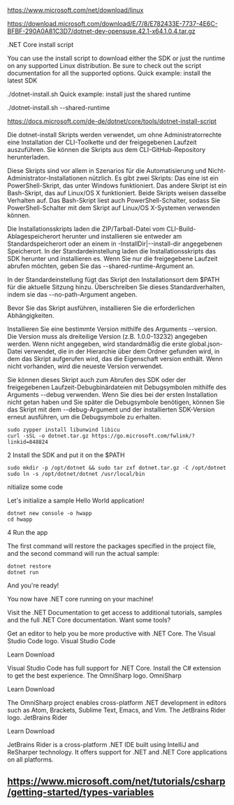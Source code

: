 https://www.microsoft.com/net/download/linux

https://download.microsoft.com/download/E/7/8/E782433E-7737-4E6C-BFBF-290A0A81C3D7/dotnet-dev-opensuse.42.1-x64.1.0.4.tar.gz

.NET Core install script

You can use the install script to download either the SDK or just the runtime on any supported Linux distribution. Be sure to check out the script documentation for all the supported options.
Quick example: install the latest SDK

./dotnet-install.sh
Quick example: install just the shared runtime

./dotnet-install.sh --shared-runtime

https://docs.microsoft.com/de-de/dotnet/core/tools/dotnet-install-script

Die dotnet-install Skripts werden verwendet, um ohne Administratorrechte eine Installation der CLI-Toolkette und der freigegebenen Laufzeit auszuführen. Sie können die Skripts aus dem CLI-GitHub-Repository herunterladen.

Diese Skripts sind vor allem in Szenarios für die Automatisierung und Nicht-Administrator-Installationen nützlich. Es gibt zwei Skripts: Das eine ist ein PowerShell-Skript, das unter Windows funktioniert. Das andere Skript ist ein Bash-Skript, das auf Linux/OS X funktioniert. Beide Skripts weisen dasselbe Verhalten auf. Das Bash-Skript liest auch PowerShell-Schalter, sodass Sie PowerShell-Schalter mit dem Skript auf Linux/OS X-Systemen verwenden können.

Die Installationsskripts laden die ZIP/Tarball-Datei vom CLI-Build-Ablagespeicherort herunter und installieren sie entweder am Standardspeicherort oder an einem in -InstallDir|--install-dir angegebenen Speicherort. In der Standardeinstellung laden die Installationsskripts das SDK herunter und installieren es. Wenn Sie nur die freigegebene Laufzeit abrufen möchten, geben Sie das --shared-runtime-Argument an.

In der Standardeinstellung fügt das Skript den Installationsort dem $PATH für die aktuelle Sitzung hinzu. Überschreiben Sie dieses Standardverhalten, indem sie das --no-path-Argument angeben.

Bevor Sie das Skript ausführen, installieren Sie die erforderlichen Abhängigkeiten.

Installieren Sie eine bestimmte Version mithilfe des Arguments --version. Die Version muss als dreiteilige Version (z.B. 1.0.0-13232) angegeben werden. Wenn nicht angegeben, wird standardmäßig die erste global.json-Datei verwendet, die in der Hierarchie über dem Ordner gefunden wird, in dem das Skript aufgerufen wird, das die Eigenschaft version enthält. Wenn nicht vorhanden, wird die neueste Version verwendet.

Sie können dieses Skript auch zum Abrufen des SDK oder der freigegebenen Laufzeit-Debugbinärdateien mit Debugsymbolen mithilfe des Arguments --debug verwenden. Wenn Sie dies bei der ersten Installation nicht getan haben und Sie später die Debugsymbole benötigen, können Sie das Skript mit dem --debug-Argument und der installierten SDK-Version erneut ausführen, um die Debugsymbole zu erhalten. 



    sudo zypper install libunwind libicu
    curl -sSL -o dotnet.tar.gz https://go.microsoft.com/fwlink/?linkid=848824

2
Install the SDK and put it on the $PATH

    sudo mkdir -p /opt/dotnet && sudo tar zxf dotnet.tar.gz -C /opt/dotnet
    sudo ln -s /opt/dotnet/dotnet /usr/local/bin

nitialize some code

Let's initialize a sample Hello World application!

    dotnet new console -o hwapp
    cd hwapp

4
Run the app

The first command will restore the packages specified in the project file, and the second command will run the actual sample:

    dotnet restore
    dotnet run

And you're ready!

You now have .NET core running on your machine!

Visit the .NET Documentation to get access to additional tutorials, samples and the full .NET Core documentation.
Want some tools?

Get an editor to help you be more productive with .NET Core.
The Visual Studio Code logo.
Visual Studio Code

Learn Download

Visual Studio Code has full support for .NET Core. Install the C# extension to get the best experience.
The OmniSharp logo.
OmniSharp

Learn Download

The OmniSharp project enables cross-platform .NET development in editors such as Atom, Brackets, Sublime Text, Emacs, and Vim.
The JetBrains Rider logo.
JetBrains Rider

Learn Download

JetBrains Rider is a cross-platform .NET IDE built using IntelliJ and ReSharper technology. It offers support for .NET and .NET Core applications on all platforms.


https://www.microsoft.com/net/tutorials/csharp/getting-started/types-variables
-------------
